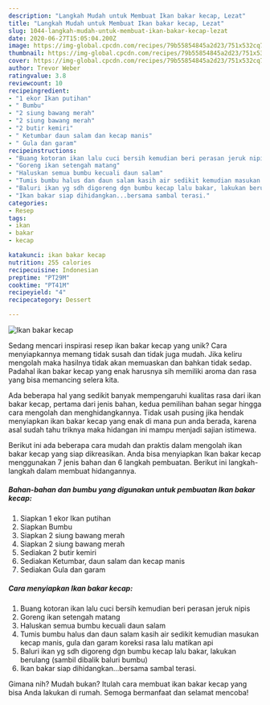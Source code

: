 ```yaml
---
description: "Langkah Mudah untuk Membuat Ikan bakar kecap, Lezat"
title: "Langkah Mudah untuk Membuat Ikan bakar kecap, Lezat"
slug: 1044-langkah-mudah-untuk-membuat-ikan-bakar-kecap-lezat
date: 2020-06-27T15:05:04.200Z
image: https://img-global.cpcdn.com/recipes/79b55854845a2d23/751x532cq70/ikan-bakar-kecap-foto-resep-utama.jpg
thumbnail: https://img-global.cpcdn.com/recipes/79b55854845a2d23/751x532cq70/ikan-bakar-kecap-foto-resep-utama.jpg
cover: https://img-global.cpcdn.com/recipes/79b55854845a2d23/751x532cq70/ikan-bakar-kecap-foto-resep-utama.jpg
author: Trevor Weber
ratingvalue: 3.8
reviewcount: 10
recipeingredient:
- "1 ekor Ikan putihan"
- " Bumbu"
- "2 siung bawang merah"
- "2 siung bawang merah"
- "2 butir kemiri"
- " Ketumbar daun salam dan kecap manis"
- " Gula dan garam"
recipeinstructions:
- "Buang kotoran ikan lalu cuci bersih kemudian beri perasan jeruk nipis"
- "Goreng ikan setengah matang"
- "Haluskan semua bumbu kecuali daun salam"
- "Tumis bumbu halus dan daun salam kasih air sedikit kemudian masukan kecap manis, gula dan garam koreksi rasa lalu matikan api"
- "Baluri ikan yg sdh digoreng dgn bumbu kecap lalu bakar, lakukan berulang (sambil dibalik baluri bumbu)"
- "Ikan bakar siap dihidangkan...bersama sambal terasi."
categories:
- Resep
tags:
- ikan
- bakar
- kecap

katakunci: ikan bakar kecap 
nutrition: 255 calories
recipecuisine: Indonesian
preptime: "PT29M"
cooktime: "PT41M"
recipeyield: "4"
recipecategory: Dessert

---
```



![Ikan bakar kecap](https://img-global.cpcdn.com/recipes/79b55854845a2d23/751x532cq70/ikan-bakar-kecap-foto-resep-utama.jpg)

Sedang mencari inspirasi resep ikan bakar kecap yang unik? Cara menyiapkannya memang tidak susah dan tidak juga mudah. Jika keliru mengolah maka hasilnya tidak akan memuaskan dan bahkan tidak sedap. Padahal ikan bakar kecap yang enak harusnya sih memiliki aroma dan rasa yang bisa memancing selera kita.



Ada beberapa hal yang sedikit banyak mempengaruhi kualitas rasa dari ikan bakar kecap, pertama dari jenis bahan, kedua pemilihan bahan segar hingga cara mengolah dan menghidangkannya. Tidak usah pusing jika hendak menyiapkan ikan bakar kecap yang enak di mana pun anda berada, karena asal sudah tahu triknya maka hidangan ini mampu menjadi sajian istimewa.


Berikut ini ada beberapa cara mudah dan praktis dalam mengolah ikan bakar kecap yang siap dikreasikan. Anda bisa menyiapkan Ikan bakar kecap menggunakan 7 jenis bahan dan 6 langkah pembuatan. Berikut ini langkah-langkah dalam membuat hidangannya.

<!--inarticleads1-->

##### Bahan-bahan dan bumbu yang digunakan untuk pembuatan Ikan bakar kecap:

1. Siapkan 1 ekor Ikan putihan
1. Siapkan  Bumbu
1. Siapkan 2 siung bawang merah
1. Siapkan 2 siung bawang merah
1. Sediakan 2 butir kemiri
1. Sediakan  Ketumbar, daun salam dan kecap manis
1. Sediakan  Gula dan garam




<!--inarticleads2-->

##### Cara menyiapkan Ikan bakar kecap:

1. Buang kotoran ikan lalu cuci bersih kemudian beri perasan jeruk nipis
1. Goreng ikan setengah matang
1. Haluskan semua bumbu kecuali daun salam
1. Tumis bumbu halus dan daun salam kasih air sedikit kemudian masukan kecap manis, gula dan garam koreksi rasa lalu matikan api
1. Baluri ikan yg sdh digoreng dgn bumbu kecap lalu bakar, lakukan berulang (sambil dibalik baluri bumbu)
1. Ikan bakar siap dihidangkan...bersama sambal terasi.




Gimana nih? Mudah bukan? Itulah cara membuat ikan bakar kecap yang bisa Anda lakukan di rumah. Semoga bermanfaat dan selamat mencoba!
